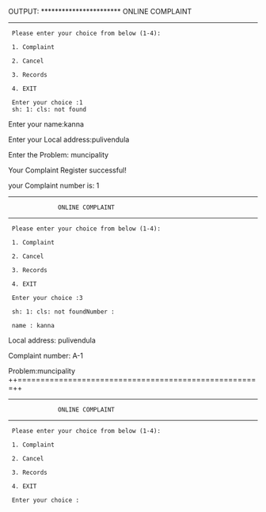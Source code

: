 OUTPUT: *********************** ONLINE COMPLAINT
***********************

	 Please enter your choice from below (1-4):

	 1. Complaint

	 2. Cancel

	 3. Records

	 4. EXIT

	 Enter your choice :1
	 sh: 1: cls: not found

 Enter your name:kanna
 
 Enter your Local address:pulivendula
 
 Enter the Problem: muncipality
 
 Your Complaint Register successful!
 
 your Complaint number is: 1

***********************
                  ONLINE COMPLAINT                 
***********************


	 Please enter your choice from below (1-4):

	 1. Complaint

	 2. Cancel

	 3. Records

	 4. EXIT

	 Enter your choice :3
	 
	 sh: 1: cls: not foundNumber :
	 
     name : kanna  
     
  Local address: pulivendula 
  
  Complaint number: A-1
  
 Problem:muncipality    
++=====================================================++

***********************
                  ONLINE COMPLAINT                 
***********************


	 Please enter your choice from below (1-4):

	 1. Complaint

	 2. Cancel

	 3. Records

	 4. EXIT

	 Enter your choice :
